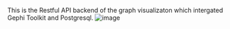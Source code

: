 This is the Restful API backend of the graph visualizaton which intergated Gephi Toolkit and Postgresql.
![image](https://github.com/TiiQu-Network/Backend-GraphViz/assets/49392792/768b4535-5a76-47fa-8bc0-ebb911370f91)
